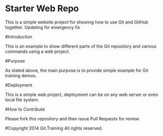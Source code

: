 # Starter Web Repo

This is a simple website project for showing how to use Git and GitHub together. Updating for emergency fix

#Introduction

This is an example to show different parts of the Git repository and various commands using a web project.


#Purpose

As stated above, the main purpose is to provide simple example for Git training demos.

#Deployment

This is a simple web project, deployment can be on any web server or even local file system.

#How to Contribute

Please fork this repository and then issue Pull Requests for review

#Copyright
2014 Git.Training All rights reserved.
